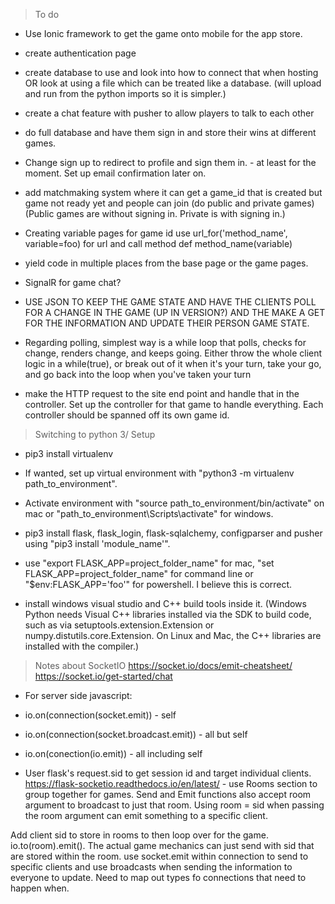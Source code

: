> To do

- Use Ionic framework to get the game onto mobile for the app store.
- create authentication page
- create database to use and look into how to connect that when hosting OR look at using a file which can be treated like a database. (will upload and run from the python imports so it is simpler.)
- create a chat feature with pusher to allow players to talk to each other
- do full database and have them sign in and store their wins at different games.
- Change sign up to redirect to profile and sign them in. - at least for the moment. Set up email confirmation later on.
- add matchmaking system where it can get a game_id that is created but game not ready yet and people can join (do public and private games) (Public games are without signing in. Private is with signing in.)
- Creating variable pages for game id use url_for('method_name', variable=foo) for url and call method def method_name(variable)
- yield code in multiple places from the base page or the game pages.


- SignalR for game chat?


- USE JSON TO KEEP THE GAME STATE AND HAVE THE CLIENTS POLL FOR A CHANGE IN THE GAME (UP IN VERSION?) AND THE MAKE A GET FOR THE INFORMATION AND UPDATE THEIR PERSON GAME STATE.
 - Regarding polling, simplest way is a while loop that polls, checks for change, renders change, and keeps going. Either throw the whole client logic in a while(true), or break out of it when it's your turn, take your go, and go back into the loop when you've taken your turn

 - make the HTTP request to the site end point and handle that in the controller. Set up the controller for that game to handle everything. Each controller should be spanned off its own game id.

> Switching to python 3/ Setup

- pip3 install virtualenv
- If wanted, set up virtual environment with "python3 -m virtualenv path_to_environment".
- Activate environment with "source path_to_environment/bin/activate" on mac or "path_to_environment\Scripts\activate" for windows.
- pip3 install flask, flask_login, flask-sqlalchemy, configparser and pusher using "pip3 install 'module_name'".
- use "export FLASK_APP=project_folder_name" for mac, "set FLASK_APP=project_folder_name" for command line or "$env:FLASK_APP='foo'" for powershell. I believe this is correct.

- install windows visual studio and C++ build tools inside it.
(Windows Python needs Visual C++ libraries installed via the SDK to build code, such as via setuptools.extension.Extension or numpy.distutils.core.Extension. On Linux and Mac, the C++ libraries are installed with the compiler.)

> Notes about SocketIO
https://socket.io/docs/emit-cheatsheet/
https://socket.io/get-started/chat
- For server side javascript:
- io.on(connection(socket.emit)) - self
- io.on(connection(socket.broadcast.emit)) - all but self
- io.on(conection(io.emit)) - all including self

- User flask's request.sid to get session id and target individual clients.
https://flask-socketio.readthedocs.io/en/latest/ - use Rooms section to group together for games. Send and Emit functions also accept room argument to broadcast to just that room. Using room = sid when passing the room argument can emit something to a specific client.

Add client sid to store in rooms to then loop over for the game. io.to(room).emit(). The actual game mechanics can just send with sid that are stored within the room. use socket.emit within connection to send to specific clients and use broadcasts when sending the information to everyone to update. Need to map out types fo connections that need to happen when.
